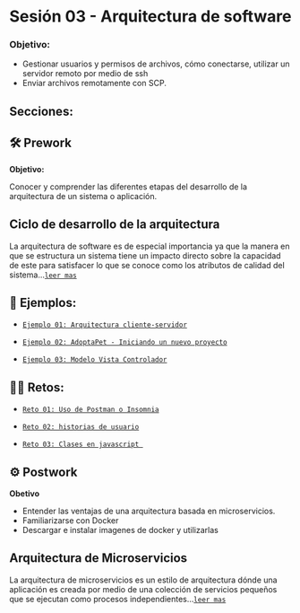 # Sesión 03 -  Arquitectura de software

### Objetivo:

- Gestionar usuarios y permisos de archivos, cómo conectarse, utilizar un servidor remoto por medio de ssh
- Enviar archivos remotamente con SCP.

## Secciones:

## :hammer_and_wrench: Prework

**Objetivo:**

Conocer y comprender las diferentes etapas del desarrollo de la arquitectura de un sistema o aplicación.

## Ciclo de desarrollo de la arquitectura

La arquitectura de software es de especial importancia ya que la manera en que se estructura un sistema tiene un impacto directo sobre la capacidad de este para satisfacer lo que se conoce como los atributos de calidad del sistema...[`leer mas`](Prework/#prework---ciclo-de-desarrollo-de-la-arquitectura)


## :page_facing_up: Ejemplos:


- [`Ejemplo 01: Arquitectura cliente-servidor`](Ejemplo-01/)

- [`Ejemplo 02: AdoptaPet - Iniciando un nuevo proyecto`](Ejemplo-02/)

- [`Ejemplo 03: Modelo Vista Controlador`](Ejemplo-03/)

## :man_technologist: Retos:

- [`Reto 01: Uso de Postman o Insomnia`](Reto-01/#reto-1)

- [`Reto 02: historias de usuario`](Reto-02/#reto-2)

- [`Reto 03: Clases en javascript `](Reto-03/#reto-3)

## :gear: Postwork

**Obetivo**

- Entender las ventajas de una arquitectura basada en microservicios.
- Familiarizarse con Docker
- Descargar e instalar imagenes de docker y utilizarlas

## Arquitectura de Microservicios

La arquitectura de microservicios es un estilo de arquitectura dónde una aplicación es creada por medio de una colección de servicios pequeños que se ejecutan como procesos independientes...[`leer mas`](Postwork/#postwork---arquitectura-de-microservicios)


